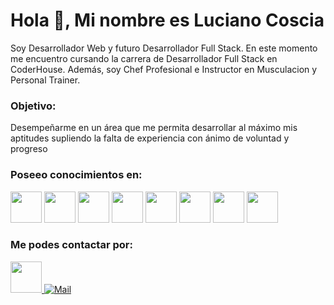 
# Hola 👋, Mi nombre es Luciano Coscia

Soy Desarrollador Web y futuro Desarrollador Full Stack. En este momento me encuentro cursando la carrera de Desarrollador Full Stack en CoderHouse. Además, soy Chef Profesional e Instructor en Musculacion y Personal Trainer.

### Objetivo: 
<div>
    <p> Desempeñarme en un área que me permita desarrollar al máximo mis aptitudes supliendo la falta de experiencia con ánimo de voluntad y progreso</p>
</div>

### Poseeo conocimientos en: 

<div>
  
  <img src="https://cdn.jsdelivr.net/gh/devicons/devicon/icons/html5/html5-original.svg"  height="50"/>
  <img src="https://cdn.jsdelivr.net/gh/devicons/devicon/icons/css3/css3-original.svg" height="50"/>
  <img src="https://cdn.jsdelivr.net/gh/devicons/devicon/icons/sass/sass-original.svg" height="50"/>
  <img src="https://cdn.jsdelivr.net/gh/devicons/devicon/icons/javascript/javascript-original.svg" height="50"/>
  <img src="https://cdn.jsdelivr.net/gh/devicons/devicon/icons/nodejs/nodejs-original.svg" height="50"/>
  <img src="https://cdn.jsdelivr.net/gh/devicons/devicon/icons/react/react-original-wordmark.svg"  height="50"/>
  <img src="https://cdn.jsdelivr.net/gh/devicons/devicon/icons/github/github-original.svg" height="50"/>
  <img src="https://cdn.jsdelivr.net/gh/devicons/devicon/icons/git/git-original.svg" height="50"/> 

</div>

### Me podes contactar por:  

<div>
  <a href="https://www.linkedin.com/in/luciano-coscia-desarrolladorfullstack/" target="_blank">
    <img src="https://cdn.jsdelivr.net/gh/devicons/devicon/icons/linkedin/linkedin-original.svg" height="50"/>
  </a>

  <a href="mailto:lucianocoscia5@gmail.com" target="_blank">
    <img alt="Mail" src="https://img.shields.io/badge/-Email-D14836?style=for-the-badge&logo=gmail&logoColor=white" />
  </a>
</div>